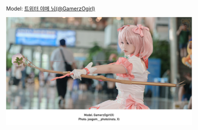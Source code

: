 ﻿---
dddd: 2024.07.21 서코 일
nickname: 야메
sns_type: x
sns_id: GamerzOgirl
---

<a name="GamerzOgirl"></a>
Model: <a href="https://x.com/GamerzOgirl" target="_blank">트위터 야메 님(@GamerzOgirl)</a>

![1722795498202.jpg](/assets/img/2024/07-21/야메/1722795498202.jpg)